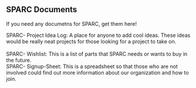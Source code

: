 ## SPARC Documents

If you need any documetns for SPARC, get them here!

SPARC- Project Idea Log: A place for anyone to add cool ideas.  These ideas would be really neat projects for those looking for a project to take on.</br></br>
SPARC- Wishlist: This is a list of parts that SPARC needs or wants to buy in the future.</br>
SPARC- Signup-Sheet: This is a spreadsheet so that those who are not involved could find out more information about our organization and how to join.</br>
